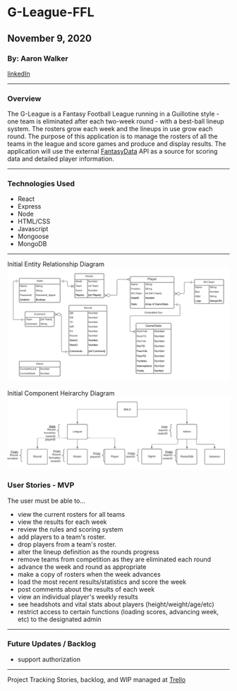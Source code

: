 # G-League-FFL

## November 9, 2020

### By: Aaron Walker
[linkedIn](www.linkedin//in/walker-aaron)
***
### Overview

The G-League is a Fantasy Football League running in a Guillotine style - one team is eliminated after each two-week round - with a best-ball lineup system.  The rosters grow each week and the lineups in use grow each round.   The purpose of this application is to manage the rosters of all the teams in the league and score games and produce and display results.  The application will use the external [FantasyData](fantasydata.com) API as a source for scoring data and detailed player information.

***
### Technologies Used
* React
* Express
* Node
* HTML/CSS
* Javascript
* Mongoose
* MongoDB
***
Initial Entity Relationship Diagram
![ERD](G-LeagueERD.png)

Initial Component Heirarchy Diagram
![CHD](G-LeagueCHD.png)


### User Stories - MVP
The user must be able to...
* view the current rosters for all teams
* view the results for each week
* review the rules and scoring system
* add players to a team's roster.
* drop players from a team's roster.
* alter the lineup definition as the rounds progress
* remove teams from competition as they are eliminated each round
* advance the week and round as appropriate
* make a copy of rosters when the week advances
* load the most recent results/statistics and score the week
* post comments about the results of each week
* view an individual player's weekly results
* see headshots and vital stats about players (height/weight/age/etc)
* restrict access to certain functions (loading scores, advancing week, etc) to the designated admin


***
### Future Updates / Backlog
* support authorization 
 
***
Project Tracking
Stories, backlog, and WIP managed at [Trello](https://trello.com/b/kJpCpP6C/g-league)


